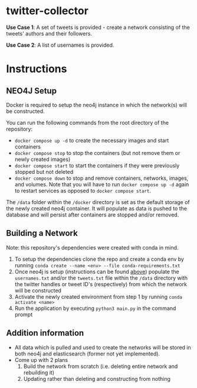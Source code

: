 # twitter-collector

**Use Case 1**: A set of tweets is provided - create a network consisting of the tweets' authors and their followers.  
  
**Use Case 2**: A list of usernames is provided. 

# Instructions  
  
## NEO4J Setup
Docker is required to setup the neo4j instance in which the network(s) will be constructed.  
  
You can run the following commands from the root directory of the repository:  
- `docker compose up -d`  to create the necessary images and start containers
- `docker compose stop`   to stop the containers (but not remove them or newly created images)
- `docker compose start`  to start the containers if they were previously stopped but not deleted
- `docker compose down`   to stop and remove containers, networks, images, and volumes. Note that you will have to run `docker compose up -d` again to restart services as opposed to `docker compose start`.  
  
The `/data` folder within the `/docker` directory is set as the default storage of the newly created neo4j container. It will populate as data is pushed to the database and will persist after containers are stopped and/or removed.  

## Building a Network
Note: this repository's dependencies were created with conda in mind.  

1. To setup the dependencies clone the repo and create a conda env by running `conda create --name <env> --file conda-requirements.txt`  
2. Once neo4j is setup (instructions can be found [above](#neo4j-setup)) populate the `usernames.txt` and/or the `tweets.txt` file within the `/data` directory with the twitter handles or tweet ID's (respectively) from which the network will be constructed  
3. Activate the newly created environment from step 1 by running `conda activate <name>` 
4. Run the application by executing `python3 main.py` in the command prompt
  
## Addition information
- All data which is pulled and used to create the networks will be stored in both neo4j and elasticsearch (former not yet implemented).
- Come up with 2 plans
  1. Build the network from scratch (i.e. deleting entire network and rebuilding it)
  2. Updating rather than deleting and constructing from nothing
